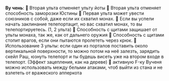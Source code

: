 **Ву чень**:
:small_orange_diamond: Вторая ульта отменяет ульту йоты
:small_orange_diamond: Вторая ульта отменяет способность заморозки Юстины
:small_orange_diamond: Первая ульта может увести союзников с собой, даже если их схватил монах.
:small_orange_diamond: Если вы успели начать заклинание телепортацит, но вас схватил монах, то вы телепортируетесь. (1, 2 ульта)
:small_orange_diamond: Способность с щитами защишает от ульты монаха,  так же, как от дальнего оружия
:small_orange_diamond: Способность с щитами стопит врагов, если они пытаются пролететь через крюк.
:small_orange_diamond: Использование 3 ульты: если один из порталов поставить около вертикальной поверхности, то можно потом на неё залезть, зарядить скейл Раш, юзнуть телепорт и ты будешь висеть уже на  втором входе в телепорт. (Эффект зацепления, как на дереве)
:small_orange_diamond: активную F-ку Вученя можно использовать между белыми атаками, чтоб выйти из стана и не взлететь от вражеского апперкота
